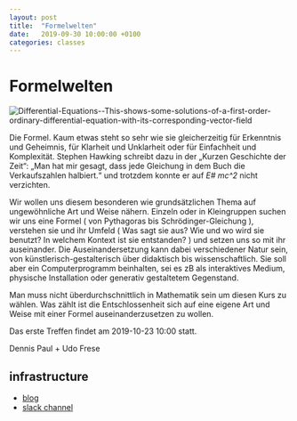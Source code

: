```yaml
---
layout: post
title:  "Formelwelten"
date:   2019-09-30 10:00:00 +0100
categories: classes
---
```


# Formelwelten


![Differential-Equations--This-shows-some-solutions-of-a-first-order-ordinary-differential-equation-with-its-corresponding-vector-field][1]

Die Formel. Kaum etwas steht so sehr wie sie gleicherzeitig für Erkenntnis und Geheimnis, für Klarheit und Unklarheit oder für Einfachheit und Komplexität. Stephen Hawking schreibt dazu in der „Kurzen Geschichte der Zeit“: „Man hat mir gesagt, dass jede Gleichung in dem Buch die Verkaufszahlen halbiert.“ und trotzdem konnte er auf *E# mc^2* nicht verzichten.

Wir wollen uns diesem besonderen wie grundsätzlichen Thema auf ungewöhnliche Art und Weise nähern. Einzeln oder in Kleingruppen suchen wir uns eine Formel ( von Pythagoras bis Schrödinger-Gleichung ), verstehen sie und ihr Umfeld ( Was sagt sie aus? Wie und wo wird sie benutzt? In welchem Kontext ist sie entstanden? ) und setzen uns so mit ihr auseinander. Die Auseinandersetzung kann dabei verschiedener Natur sein, von künstlerisch-gestalterisch über didaktisch bis wissenschaftlich. Sie soll aber ein Computerprogramm beinhalten, sei es zB als interaktives Medium, physische Installation oder generativ gestaltetem Gegenstand.

Man muss nicht überdurchschnittlich in Mathematik sein um diesen Kurs zu wählen. Was zählt ist die Entschlossenheit sich auf eine eigene Art und Weise mit einer Formel auseinanderzusetzen zu wollen.

Das erste Treffen findet am 2019-10-23 10:00 statt.

Dennis Paul + Udo Frese

 [1]: http://blogs.digitalmedia-bremen.de/formelwelten/wp-content/uploads/sites/113/2019/09/Differential-Equations-This-shows-some-solutions-of-a-first-order-ordinary-differential-equation-with-its-corresponding-vector-field.png

## infrastructure

- [blog](http://blogs.digitalmedia-bremen.de/formelwelten/)
- [slack channel](https://digitalmedia-bremen.slack.com/messages/CNGPA8A9M)



